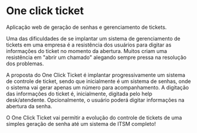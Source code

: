 # One click ticket
Aplicação web de geração de senhas e gerenciamento de tickets.

Uma das dificuldades de se implantar um sistema de gerenciamento de tickets em uma empresa é a resistência dos usuários para digitar as informações do ticket no momento da abertura. Muitos criam uma resistência em "abrir um chamado" alegando sempre pressa na resolução dos problemas.

A proposta do One Click Ticket é implantar progressivamente um sistema de controle de ticket, sendo que inicialmente é um sistema de senhas, onde o sistema vai gerar apenas um número para acompanhamento. A digitação das informações do ticket é, inicialmente, digitada pelo help desk/atendente. Opcionalmente, o usuário poderá digitar informações na abertura da senha.

O One Click Ticket vai permitir a evolução do controle de tickets de uma simples geração de senha até um sistema de ITSM completo!


